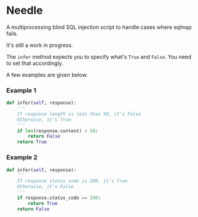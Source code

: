 # Needle
A multiprocessing blind SQL injection script to handle cases where sqlmap fails.

It's still a work in progress.

The `infer` method expects you to specify what's `True` and `False`. You need to set that accordingly.

A few examples are given below.

### Example 1
```python
def infer(self, response):
    '''
    If response length is less than 50, it's False
    Otherwise, it's True.
    '''
    if len(response.content) < 50:
        return False
    return True
```

### Example 2
```python
def infer(self, response):
    '''
    If response status code is 200, it's True
    Otherwise, it's False
    '''
    if response.status_code == 200:
        return True
    return False
```
